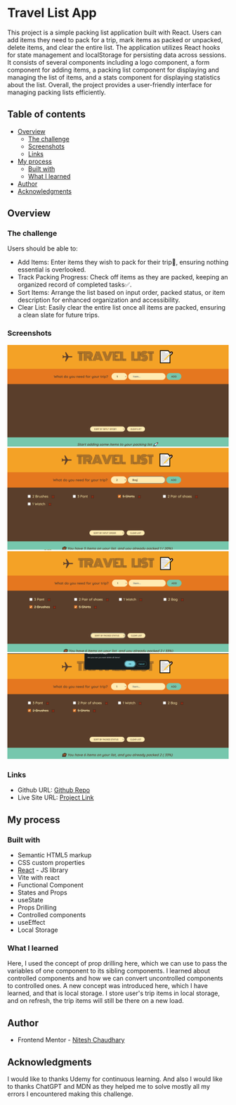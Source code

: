 # Travel List App

This project is a simple packing list application built with React. Users can add items they need to pack for a trip, mark items as packed or unpacked, delete items, and clear the entire list. The application utilizes React hooks for state management and localStorage for persisting data across sessions. It consists of several components including a logo component, a form component for adding items, a packing list component for displaying and managing the list of items, and a stats component for displaying statistics about the list. Overall, the project provides a user-friendly interface for managing packing lists efficiently.

## Table of contents

- [Overview](#overview)
  - [The challenge](#the-challenge)
  - [Screenshots](#screenshot)
  - [Links](#links)
- [My process](#my-process)
  - [Built with](#built-with)
  - [What I learned](#what-i-learned)
- [Author](#author)
- [Acknowledgments](#acknowledgments)

## Overview

### The challenge

Users should be able to:

- Add Items: Enter items they wish to pack for their trip🎒, ensuring nothing essential is overlooked.
- Track Packing Progress: Check off items as they are packed, keeping an organized record of completed tasks✅.
- Sort Items: Arrange the list based on input order, packed status, or item description for enhanced organization and accessibility.
- Clear List: Easily clear the entire list once all items are packed, ensuring a clean slate for future trips.

### Screenshots

![Home page](./public/home.PNG)
![Adding items](./public/Adding%20items%20into%20list.PNG)
![Sort by packed status](./public/Sort%20by%20packed%20status.PNG)
![Clear List](./public/Clear%20list.PNG)

### Links

- Github URL: [Github Repo]()
- Live Site URL: [Project Link]()

## My process

### Built with

- Semantic HTML5 markup
- CSS custom properties
- [React](https://reactjs.org/) - JS library
- Vite with react
- Functional Component
- States and Props
- useState
- Props Drilling
- Controlled components
- useEffect
- Local Storage

### What I learned

Here, I used the concept of prop drilling here, which we can use to pass the variables of one component to its sibling components. I learned about controlled components and how we can convert uncontrolled components to controlled ones. A new concept was introduced here, which I have learned, and that is local storage. I store user's trip items in local storage, and on refresh, the trip items will still be there on a new load.

## Author

- Frontend Mentor - [Nitesh Chaudhary](https://www.frontendmentor.io/profile/Nitesh-bit)

## Acknowledgments

I would like to thanks Udemy for continuous learning. And also I would like to thanks ChatGPT and MDN as they helped me to solve mostly all my errors I encountered making this challenge.
